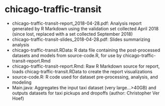 # chicago-traffic-transit

- chicago-traffic-transit-report_2018-04-28.pdf: Analysis report generated by R Markdown using the validation set collected April 2018 (since lost, replaced with a set collected September 2018)
- chicago-traffic-transit-slides_2018-04-28.pdf: Slides summarizing analysis
- chicago-traffic-transit.RData: R data file containing the post-processed datasets and models from source-code.R, for use by chicago-traffic-transit-report.Rmd
- chicago-traffic-transit-report.Rmd: Raw R Markdown source for report, loads chicag-traffic-transit.RData to create the report visualizations
- source-code.R: R code used for dataset pre-processing, analysis, and modeling
- Main.java: Aggregates the input taxi dataset (very large...>40GB) and outputs datasets for taxi pickups and dropoffs (author: Christopher Ver Hoef)
